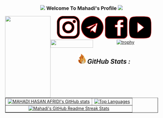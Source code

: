 <h3 align="center">
  <img src="https://emoji.discord.st/emojis/768b108d-274f-4f44-a634-8477b16efce7.gif" width="22">
    Welcome To Mahadi's Profile  
  <img src="https://emoji.discord.st/emojis/768b108d-274f-4f44-a634-8477b16efce7.gif" width="22">
</h3>
<img src="https://user-images.githubusercontent.com/79738922/215358334-f326af7b-5a43-4a05-a693-0dc9c6d4398b.gif" width="150" height="270" align="left">
<center>
<a href="https://Instagram.com/mahadi_oo" target="_blank"><img src="https://github.com/Azim-vau/Azim-vau/blob/main/IMAGE/instagram.png" alt="alt text" width="75" height="75"></a> 
<a href="https://t.me/Mahadi_143"><img src="https://github.com/Azim-vau/Azim-vau/blob/main/IMAGE/telegram.png" alt="alt text" width="75" height="75"></a>
<a href="https://www.facebook.com/4FR1D1.143" target="_blank"><img src="https://github.com/Azim-vau/Azim-vau/blob/main/IMAGE/facebook.png" alt="alt text" width="75" height="75"></a> <a href="https://youtube.com/@MAHADI-143"><img src="https://github.com/Azim-vau/Azim-vau/blob/main/IMAGE/youtube.png" alt="alt text" width="75" height="75"></a> 
<img src="https://visitor-badge.glitch.me/badge?page_id=MAHADI-143.visitor-badge&left_color=yellow&right_color=black" width="140" height="27" align="left">
<center>
<a href="https://github.com/MAHADI-143"><img title="trophy" src="https://github-profile-trophy.vercel.app/?username=MAHADI-143&theme=monokai"></a>

<h2> <img width="25" src="https://github.com/DalpatRathore/dalpatrathore/blob/main/assets/icons/icon-stats.png" /><i> GitHub Stats :</i></h2>

<table border="1">
  <tr>
    <td valign="top"><a href="https://github.com/MAHADI-143/github-readme-stats"> <img src="https://github-readme-stats.vercel.app/api?username=MAHADI-143&count_private=true&show_icons=true&icon_color=FFA500&title_color=f4791f&bg_color=0,03071e,0F2027,03071e&text_color=abcdef&border_radius=10" alt ="MAHADI HASAN AFRIDI's GitHub stats"/></td> </a>
    <td valign="top"> <a href="https://github.com/MAHADI-143/github-readme-stats"> <img src="https://github-readme-stats.vercel.app/api/top-langs/?username=MAHADI-143&layout=compact&langs_count=10" alt ="Top Languages"/></td>
    </a>
  </tr>
   <tr>
    <td colspan="2" align="center"> <a href="https://git.io/streak-stats"> <img src="http://github-readme-streak-stats.herokuapp.com?user=MAHADI-143&hide_border=true&background=f6f8fa&stroke=001427&ring=e36414&fire=e36414&currStreakNum=03045e&sideNums=03045e&currStreakLabel=03045e&sideLabels=240046&dates=fb5607&date_format=j%20M%5B%20Y%5D" alt ="Mahadi's GitHub Readme Streak Stats"/> </a>  </td> 
    
  </tr>
</table>
<br>

